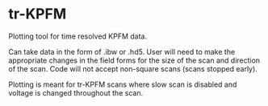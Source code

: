 # tr-KPFM
Plotting tool for time resolved KPFM data. 

Can take data in the form of .ibw or .hd5.  User will need to make the appropriate changes in the field forms for the size of the scan and direction of the scan. Code will not accept non-square scans (scans stopped early).

Plotting is meant for tr-KPFM scans where slow scan is disabled and voltage is changed throughout the scan. 
